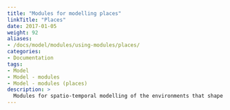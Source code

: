 ```yaml
---
title: "Modules for modelling places"
linkTitle: "Places"
date: 2017-01-05
weight: 92
aliases:
- /docs/model/modules/using-modules/places/
categories: 
- Documentation
tags: 
- Model
- Model - modules
- Model - modules (places)
description: >
  Modules for spatio-temporal modelling of the environments that shape young people's mental health are collectively referred to as the "Springtides" sub-model. Both Springtides [module libraries for modelling people](/docs/tutorials/finding/libraries/) that are available are highly preliminary and lack tutorials to demonstrate their use. A deprecated [app](/docs/model/analyses/decision-aids/springtides-app/) built using these libraries is available for illustration purposes.  Resources relating to preliminary and unreleased modules for the Springtides model is tagged with the ["model-modules-places"](/tags/model-modules-places/) tag and those relating to compatible datasets are tagged with ["data-datasets-places"](/tags/data-datasets-places/). Brief information on [unreleased work in progress module libraries](/docs/getting-started/pipeline/pipeline-places/) are also available.
---
```




